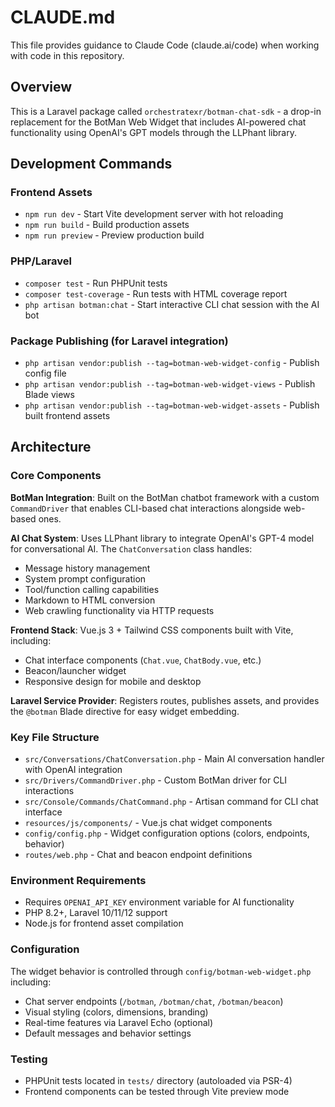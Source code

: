 # CLAUDE.md

This file provides guidance to Claude Code (claude.ai/code) when working with code in this repository.

## Overview

This is a Laravel package called `orchestratexr/botman-chat-sdk` - a drop-in replacement for the BotMan Web Widget that includes AI-powered chat functionality using OpenAI's GPT models through the LLPhant library.

## Development Commands

### Frontend Assets
- `npm run dev` - Start Vite development server with hot reloading
- `npm run build` - Build production assets
- `npm run preview` - Preview production build

### PHP/Laravel
- `composer test` - Run PHPUnit tests
- `composer test-coverage` - Run tests with HTML coverage report
- `php artisan botman:chat` - Start interactive CLI chat session with the AI bot

### Package Publishing (for Laravel integration)
- `php artisan vendor:publish --tag=botman-web-widget-config` - Publish config file
- `php artisan vendor:publish --tag=botman-web-widget-views` - Publish Blade views
- `php artisan vendor:publish --tag=botman-web-widget-assets` - Publish built frontend assets

## Architecture

### Core Components

**BotMan Integration**: Built on the BotMan chatbot framework with a custom `CommandDriver` that enables CLI-based chat interactions alongside web-based ones.

**AI Chat System**: Uses LLPhant library to integrate OpenAI's GPT-4 model for conversational AI. The `ChatConversation` class handles:
- Message history management
- System prompt configuration  
- Tool/function calling capabilities
- Markdown to HTML conversion
- Web crawling functionality via HTTP requests

**Frontend Stack**: Vue.js 3 + Tailwind CSS components built with Vite, including:
- Chat interface components (`Chat.vue`, `ChatBody.vue`, etc.)
- Beacon/launcher widget
- Responsive design for mobile and desktop

**Laravel Service Provider**: Registers routes, publishes assets, and provides the `@botman` Blade directive for easy widget embedding.

### Key File Structure

- `src/Conversations/ChatConversation.php` - Main AI conversation handler with OpenAI integration
- `src/Drivers/CommandDriver.php` - Custom BotMan driver for CLI interactions
- `src/Console/Commands/ChatCommand.php` - Artisan command for CLI chat interface
- `resources/js/components/` - Vue.js chat widget components  
- `config/config.php` - Widget configuration options (colors, endpoints, behavior)
- `routes/web.php` - Chat and beacon endpoint definitions

### Environment Requirements

- Requires `OPENAI_API_KEY` environment variable for AI functionality
- PHP 8.2+, Laravel 10/11/12 support
- Node.js for frontend asset compilation

### Configuration

The widget behavior is controlled through `config/botman-web-widget.php` including:
- Chat server endpoints (`/botman`, `/botman/chat`, `/botman/beacon`)
- Visual styling (colors, dimensions, branding)
- Real-time features via Laravel Echo (optional)
- Default messages and behavior settings

### Testing

- PHPUnit tests located in `tests/` directory (autoloaded via PSR-4)
- Frontend components can be tested through Vite preview mode